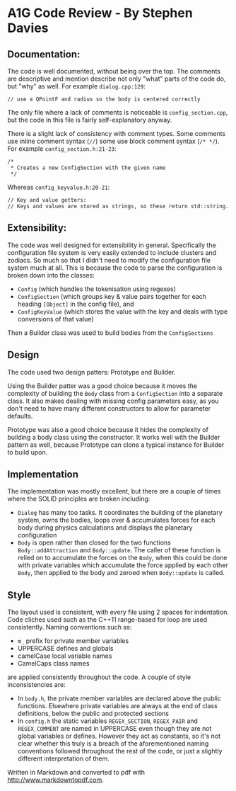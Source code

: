 # A1G Code Review - By Stephen Davies

## Documentation:

The code is well documented, without being over the top. The comments are descriptive and mention describe not only "what" parts of the code do, but "why" as well. For example `dialog.cpp:129`:

```
// use a QPointF and radius so the body is centered correctly
```

The only file where a lack of comments is noticeable is `config_section.cpp`, but the code in this file is fairly self-explanatory anyway.

There is a slight lack of consistency with comment types. Some comments use inline comment syntax (`//`) some use block comment syntax (`/* */`). For example `config_section.h:21-23`:

```
/*
 * Creates a new ConfigSection with the given name
 */
```

Whereas `config_keyvalue.h:20-21`:

```
// Key and value getters:
// Keys and values are stored as strings, so these return std::string.
```

## Extensibility:

The code was well designed for extensibility in general. Specifically the configuration file system is very easily extended to include clusters and zodiacs. So much so that I didn't need to modify the configuration file system much at all. This is because the code to parse the configuration is broken down into the classes:

- `Config` (which handles the tokenisation using regexes)
- `ConfigSection` (which groups key & value pairs together for each heading `[Object]` in the config file), and
- `ConfigKeyValue` (which stores the value with the key and deals with type conversions of that value)

Then a Builder class was used to build bodies from the `ConfigSections`

## Design

The code used two design patters: Prototype and Builder.

Using the Builder patter was a good choice because it moves the complexity of building the `Body` class from a `ConfigSection` into a separate class. It also makes dealing with missing config parameters easy, as you don't need to have many different constructors to allow for parameter defaults.

Prototype was also a good choice because it hides the complexity of building a body class using the constructor. It works well with the Builder pattern as well, because Prototype can clone a typical instance for Builder to build upon.

## Implementation

The implementation was mostly excellent, but there are a couple of times where the SOLID principles are broken including:

- `Dialog` has many too tasks. It coordinates the building of the planetary system, owns the bodies, loops over & accumulates forces for each body during physics calculations and displays the planetary configuration
- `Body` is open rather than closed for the two functions `Body::addAttraction` and `Body::update`. The caller of these function is relied on to accumulate the forces on the `Body`, when this could be done with private variables which accumulate the force applied by each other `Body`, then applied to the body and zeroed when `Body::update` is called.


## Style

The layout used is consistent, with every file using 2 spaces for indentation. Code cliches used such as the C++11 range-based for loop are used consistently. Naming conventions such as:

-  `m_` prefix for private member variables
- UPPERCASE defines and globals
- camelCase local variable names
- CamelCaps class names

are applied consistently throughout the code. A couple of style inconsistencies are:


- In `body.h`, the private member variables are declared above the public functions. Elsewhere private variables are always at the end of class definitions, below the public and protected sections
- In `config.h` the static variables `REGEX_SECTION`, `REGEX_PAIR` and `REGEX_COMMENT` are named in UPPERCASE even though they are not global variables or defines. However they act as constants, so it's not clear whether this truly is a breach of the aforementioned naming conventions followed throughout the rest of the code, or just a slightly different interpretation of them.

Written in Markdown and converted to pdf with http://www.markdowntopdf.com.
